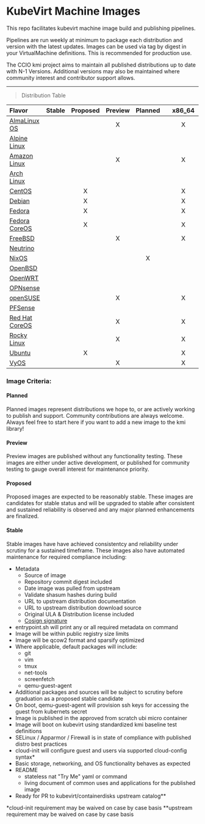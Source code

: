 # KubeVirt Machine Images
This repo facilitates kubevirt machine image build and publishing pipelines.

Pipelines are run weekly at minimum to package each distribution and version
with the latest updates. Images can be used via tag by digest in your VirtualMachine definitions.
This is recommended for production use.

The CCIO kmi project aims to maintain all published distributions up to date with N-1 Versions. Additional versions may also be maintained where community interest and contributor support allows.

------
> Distribution Table

| Flavor           | Stable | Proposed | Preview | Planned  | | x86_64 | arm64 |
|:-----------------|:------:|:--------:|:-------:|:--------:|-|:------:|:-----:|
| [AlmaLinux OS]   |        |          |    X    |          | |    X   |   X   |
| [Alpine Linux]   |        |          |         |          | |        |       |
| [Amazon Linux]   |        |          |    X    |          | |    X   |       |
| [Arch Linux]     |        |          |         |          | |        |       |
| [CentOS]         |        |     X    |         |          | |    X   |   X   |
| [Debian]         |        |     X    |         |          | |    X   |   X   |
| [Fedora]         |        |     X    |         |          | |    X   |   X   |
| [Fedora CoreOS]  |        |     X    |         |          | |    X   |   X   |
| [FreeBSD]        |        |          |    X    |          | |    X   |       |
| [Neutrino]       |        |          |         |          | |        |       |
| [NixOS]          |        |          |         |     X    | |        |       |
| [OpenBSD]        |        |          |         |          | |        |       |
| [OpenWRT]        |        |          |         |          | |        |       |
| [OPNsense]       |        |          |         |          | |        |       |
| [openSUSE]       |        |          |    X    |          | |    X   |       |
| [PFSense]        |        |          |         |          | |        |       |
| [Red Hat CoreOS] |        |          |    X    |          | |    X   |   X   |
| [Rocky Linux]    |        |          |    X    |          | |    X   |   X   |
| [Ubuntu]         |        |     X    |         |          | |    X   |   X   |
| [VyOS]           |        |          |    X    |          | |    X   |       |

### Image Criteria:
####    Planned
Planned images represent distributions we hope to, or are actively working to publish and support.
Community contributions are always welcome. Always feel free to start here if you want to add a new
image to the kmi library!
####    Preview
Preview images are published without any functionality testing. These images are either under active
development, or published for community testing to gauge overall interest for maintenance priority.
####    Proposed
Proposed images are expected to be reasonably stable. These images are candidates for stable status
and will be upgraded to stable after consistent and sustained reliability is observed and any major
planned enhancements are finalized.
####    Stable
Stable images have have achieved consistentcy and reliability under scrutiny for a sustained timeframe.
These images also have automated maintenance for required compliance including:
  - Metadata
    - Source of image
    - Repository commit digest included
    - Date image was pulled from upstream
    - Validate shasum hashes during build
    - URL to upstream distribution documentation
    - URL to upstream distribution download source
    - Original ULA & Distribution license included
    - [Cosign signature](https://github.com/sigstore/cosign)
  - entrypoint.sh will print any or all required metadata on command
  - Image will be within public registry size limits
  - Image will be qcow2 format and sparsify optimized
  - Where applicable, default packages will include:
    - git
    - vim
    - tmux
    - net-tools
    - screenfetch
    - qemu-guest-agent
  - Additional packages and sources will be subject to scrutiny before graduation as a proposed stable candidate
  - On boot, qemu-guest-agent will provision ssh keys for accessing the guest from kubernets secret
  - Image is published in the approved from scratch ubi micro container
  - Image will boot on kubevirt using standardized kmi baseline test definitions
  - SELinux / Apparmor / Firewall is in state of compliance with published distro best practices
  - cloud-init will configure guest and users via supported cloud-config syntax*
  - Basic storage, networking, and OS functionality behaves as expected
  - README
    - stateless nat "Try Me" yaml or command
    - living document of common uses and applications for the published image
  - Ready for PR to kubevirt/containerdisks upstream catalog**

*cloud-init requirement may be waived on case by case basis
**upstream requirement may be waived on case by case basis

[AlmaLinux OS]:https://almalinux.org
[Alpine Linux]:https://www.alpinelinux.org
[Amazon Linux]:https://aws.amazon.com/amazon-linux-2
[Arch Linux]:https://archlinux.org
[CentOS]:https://www.centos.org
[Debian]:https://www.debian.org
[Fedora]:https://getfedora.org
[Fedora CoreOS]:https://docs.fedoraproject.org/en-US/fedora-coreos
[FreeBSD]:https://www.freebsd.org
[Neutrino]:https://github.com/ContainerCraft/neutrino
[NixOS]:https://nixos.org
[OpenBSD]:https://www.openbsd.org
[openSUSE]:http://www.opensuse.org
[OpenWRT]:https://openwrt.org
[OPNsense]:https://opnsense.org
[PFSense]:https://www.pfsense.org
[Red Hat CoreOS]:https://cloud.redhat.com/learn/coreos
[Rocky Linux]:https://rockylinux.org
[Ubuntu]:https://ubuntu.com
[VyOS]:https://vyos.io
